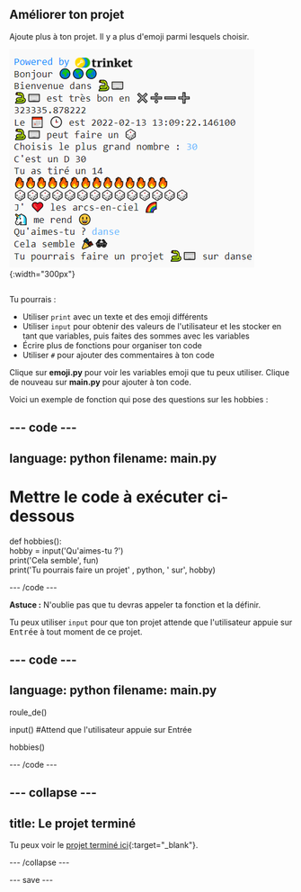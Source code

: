 ## Améliorer ton projet

<div style="display: flex; flex-wrap: wrap">
<div style="flex-basis: 200px; flex-grow: 1; margin-right: 15px;">
Ajoute plus à ton projet. Il y a plus d'emoji parmi lesquels choisir.
  </div>
<div>

![Un projet plus long dans la zone de sortie avec plus de texte, d'emoji et d'entrées.](images/upgrade_ideas.png){:width="300px"}

</div>
</div>

Tu pourrais :
+ Utiliser `print` avec un texte et des emoji différents
+ Utiliser `input` pour obtenir des valeurs de l'utilisateur et les stocker en tant que variables, puis faites des sommes avec les variables
+ Écrire plus de fonctions pour organiser ton code
+ Utiliser `#` pour ajouter des commentaires à ton code

Clique sur **emoji.py** pour voir les variables emoji que tu peux utiliser. Clique de nouveau sur **main.py** pour ajouter à ton code.

Voici un exemple de fonction qui pose des questions sur les hobbies :

--- code ---
---
language: python
filename: main.py
---

# Mettre le code à exécuter ci-dessous
def hobbies():   
hobby = input('Qu\'aimes-tu ?')   
print('Cela semble', fun)   
print('Tu pourrais faire un projet' , python, ' sur', hobby)

--- /code ---

**Astuce :** N'oublie pas que tu devras appeler ta fonction et la définir.

Tu peux utiliser `input` pour que ton projet attende que l'utilisateur appuie sur <kbd>Entrée</kbd> à tout moment de ce projet.

--- code ---
---
language: python
filename: main.py
---

roule_de()

input() #Attend que l'utilisateur appuie sur Entrée

hobbies()

--- /code ---


--- collapse ---
---
title: Le projet terminé
---

Tu peux voir le [projet terminé ici](https://trinket.io/embed/python/a54e164ac2){:target="_blank"}.

--- /collapse ---

--- save ---
